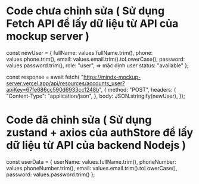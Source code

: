 # Code chưa chỉnh sửa ( Sử dụng Fetch API để lấy dữ liệu từ API của mockup server )

<!-- Tạo user mới từ giá trị nhập vào -->
const newUser = {
    fullName: values.fullName.trim(),
    phone: values.phone.trim(),
    email: values.email.trim().toLowerCase(),
    password: values.password.trim(),
    role: "user", => mặc định user
    status: "available"
};

<!-- Gửi dữ liệu lên API mock để tạo tài khoản -->
const response = await fetch(
    "https://mindx-mockup-server.vercel.app/api/resources/accounts_user?apiKey=67fe686cc590d6933cc1248b",
    {
        method: "POST",
        headers: {
        "Content-Type": "application/json",
    },
        body: JSON.stringify(newUser),
});

# Code đã chỉnh sửa ( Sử dụng zustand + axios của authStore để lấy dữ liệu từ API của backend Nodejs )

<!-- Tạo userData object từ Formik values -->
const userData = {
    userName: values.fullName.trim(),
    phoneNumber: values.phoneNumber.trim(),
    email: values.email.trim().toLowerCase(),
    password: values.password.trim()
    <!-- Mặc định role khi đăng ký là user -->
    <!-- Mặc định status khi đăng ký là available -->
};

<!-- Gửi dữ liệu lên backend để tạo tài khoản -->


